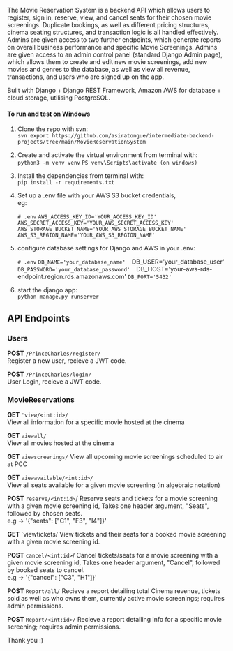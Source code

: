 The Movie Reservation System is a backend API which allows users to register, sign in, reserve, view, and cancel seats for their chosen movie screenings. Duplicate bookings, as well as different pricing structures, cinema seating structures, and transaction logic is all handled effectively. Admins are given access to two further endpoints, which generate reports on overall business performance and specific Movie Screenings. Admins are given access to an admin control panel (standard Django Admin page), which allows  them to create and edit new movie screenings, add new movies and genres to the database, as well as view all revenue, transactions, and users who are signed up on the app.

Built with Django + Django REST Framework, Amazon AWS for database + cloud storage, utilising PostgreSQL.  


#### **To run and test on Windows** 

1) Clone the repo with svn:  
   `svn export https://github.com/asiratongue/intermediate-backend-projects/tree/main/MovieReservationSystem`

2) Create and activate the virtual environment from terminal with:  
`python3 -m venv venv` 
`PS venv\Scripts\activate (on windows)`

3) Install the dependencies from terminal with:  
`pip install -r requirements.txt`

4) Set up a .env file with your AWS S3 bucket credentials,  
   eg:
 
    `# .env`
    `AWS_ACCESS_KEY_ID='YOUR_ACCESS_KEY_ID'`    
    `AWS_SECRET_ACCESS_KEY='YOUR_AWS_SECRET_ACCESS_KEY'`    
    `AWS_STORAGE_BUCKET_NAME='YOUR_AWS_STORAGE_BUCKET_NAME'`    
    `AWS_S3_REGION_NAME='YOUR_AWS_S3_REGION_NAME'`


6) configure database settings for Django and AWS in your .env:  
	
	`# .env`
	`DB_NAME='your_database_name' 
	`DB_USER='your_database_user' 
	`DB_PASSWORD='your_database_password' 
	`DB_HOST='your-aws-rds-endpoint.region.rds.amazonaws.com' 
	`DB_PORT='5432' `

7) start the django app:  
`python manage.py runserver`


## **API Endpoints**


### **Users**

**POST** `/PrinceCharles/register/`   
Register a new user, recieve a JWT code.

**POST** `/PrinceCharles/login/`   
User Login, recieve a JWT code.


### **MovieReservations**

**GET** `'view/<int:id>/`  
View all  information for a specific movie hosted at the cinema


**GET** `viewall/`  
View all movies hosted at the cinema


**GET** `viewscreenings/`
 View all upcoming movie screenings scheduled to air at PCC


 **GET** `viewavailable/<int:id>/`  
View all seats available for a given movie screening (in algebraic notation)

 
**POST** `reserve/<int:id>`/
Reserve seats and tickets for a movie screening with a given movie screening id,
	Takes one header argument, "Seats", followed by chosen seats.  
	 e.g -> '{"seats": ["C1", "F3", "I4"]}'


**GET** `viewtickets/
View tickets and their seats for a booked movie screening with a given movie screening id.  


**POST** `cancel/<int:id>`/
Cancel tickets/seats for a movie screening with a given movie screening id,
	Takes one header argument, "Cancel", followed by booked seats to cancel.  
	e.g -> '{"cancel": ["C3", "H1"]}'


**POST** `Report/all/`
Recieve a report detailing total Cinema revenue, tickets sold as well as who owns them, currently active movie screenings; requires admin permissions.


**POST** `Report/<int:id>/`
Recieve a report detailing info for a specific movie screening; requires admin permissions.


Thank you :)
